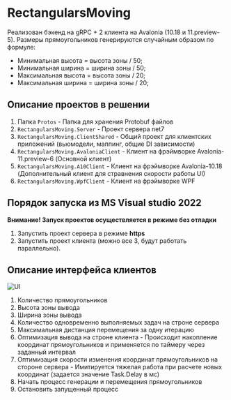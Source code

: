 # RectangularsMoving
Реализован бэкенд на gRPC + 2 клиента на Avalonia (10.18 и 11.preview-5).
Размеры прямоугольников генерируются случайным образом по формуле: 
- Минимальная высота = высота зоны / 50;
- Минимальная ширина = ширина зоны / 50;
- Максимальная высота = высота зоны / 20;
- Максимальная ширина = ширина зоны / 20;
## Описание проектов в решении
1. Папка `Protos` - Папка для хранения Protobuf файлов
2. `RectangularsMoving.Server` - Проект сервера net7
3. `RectangularsMoving.ClientShared` - Общий проект для клиентских приложений (вьюмодели, маппинг, общие DI зависимости)
4. `RectangularsMoving.AvaloniaClient` - Клиент на фрэймворке Avalonia-11.preview-6 (Основной клиент)
5. `RectangularsMoving.A10Client` - Клиент на фрэймворке Avalonia-10.18 (Дополнительный клиент для стравнения скорости работы UI)
6. `RectangularsMoving.WpfClient` - Клиент на фрэймворке WPF

## Порядок запуска из MS Visual studio 2022
**Внимание! Запуск проектов осуществляется в режиме без отладки**
1. Запустить проект сервера в режиме **https**
2. Запустить проект клиента (можно все 3, будут работать параллельно).
  
## Описание интерфейса клиентов
![UI](https://user-images.githubusercontent.com/53231526/221420833-e3c42625-3b6a-4cb1-bb97-259d4a380ccb.png)
1. Количество прямоугольников
2. Высота зоны вывода
3. Ширина зоны вывода
4. Количество одновременно выполняемых задач на строне сервера
5. Максимальная дистанция перемещения за одну итерацию
6. Оптимизация вывода на строне клиента - Происходит накопление координат прямоугольников и применяется по таймеру через заданный интервал
7. Оптимизация скорости изменения координат прямоугольников на стороне сервера - Имитируется тяжелая работа при расчете новых координат (задается значение Task.Delay в мс)
8. Начать процесс генерации и перемещения прямоугольников
9. Остановить запущенный процесс
